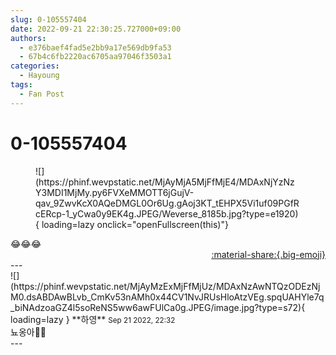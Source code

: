 ```yaml
---
slug: 0-105557404
date: 2022-09-21 22:30:25.727000+09:00
authors:
  - e376baef4fad5e2bb9a17e569db9fa53
  - 67b4c6fb2220ac6705aa97046f3503a1
categories:
  - Hayoung
tags:
  - Fan Post
---
```


# 0-105557404

<div class="post-container" markdown="1">
<div class="content-container md-sidebar__scrollwrap" markdown="1">


<figure markdown="1">
![](https://phinf.wevpstatic.net/MjAyMjA5MjFfMjE4/MDAxNjYzNzY3MDI1MjMy.py6FVXeMMOTT6jGujV-qav_9ZwvKcX0AQeDMGL0Or6Ug.gAoj3KT_tEHPX5Vi1uf09PGfRcERcp-1_yCwa0y9EK4g.JPEG/Weverse_8185b.jpg?type=e1920){ loading=lazy onclick="openFullscreen(this)"}
</figure>
😂😂😂

</div>
</div>

<div style="text-align: right;" markdown="1">
<a href="https://weverse.io/fromis9/fanpost/0-105557404" style="text-align: right;">:material-share:{.big-emoji}</a>
</div>
---

<div class="comments-container md-sidebar__scrollwrap" markdown="1">
<div class="comment" markdown="1">
<div class='id-container' markdown="1">
![](https://phinf.wevpstatic.net/MjAyMzExMjFfMjUz/MDAxNzAwNTQzODEzNjM0.dsABDAwBLvb_CmKv53nAMh0x44CV1NvJRUsHloAtzVEg.spqUAHYle7q_biNAdzoaGZ4l5soReNS5ww6awFUlCa0g.JPEG/image.jpg?type=s72){ loading=lazy }
**<span class="artist">하영</span>** <small>Sep 21 2022, 22:32</small><br>
</div>
<div class='comment-body' markdown="1">
뇨옹아🥹🥹
</div>
</div>
</div>
---
